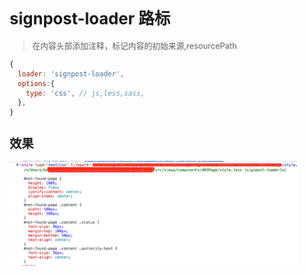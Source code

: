 # signpost-loader 路标

> 在内容头部添加注释，标记内容的初始来源,resourcePath

```javascript
{
  loader: 'signpost-loader',
  options:{
    type: 'css', // js,less,sass,
  },
}
```

## 效果
![效果](https://github.com/bukuta/signpost-loader/blob/master/images/sc_20180420154159.png)
